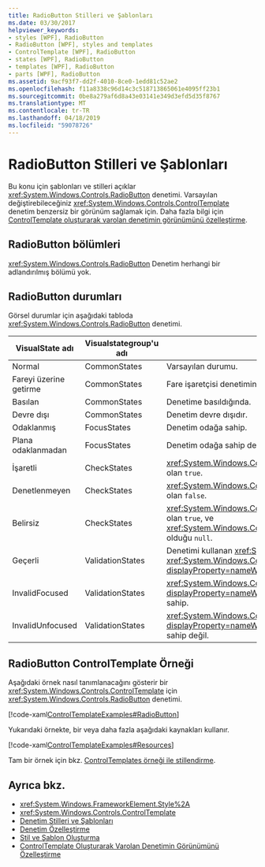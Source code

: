 ```yaml
---
title: RadioButton Stilleri ve Şablonları
ms.date: 03/30/2017
helpviewer_keywords:
- styles [WPF], RadioButton
- RadioButton [WPF], styles and templates
- ControlTemplate [WPF], RadioButton
- states [WPF], RadioButton
- templates [WPF], RadioButton
- parts [WPF], RadioButton
ms.assetid: 9acf93f7-dd2f-4010-8ce0-1edd81c52ae2
ms.openlocfilehash: f11a8338c96d14c3c518713865061e4095ff23b1
ms.sourcegitcommit: 0be8a279af6d8a43e03141e349d3efd5d35f8767
ms.translationtype: MT
ms.contentlocale: tr-TR
ms.lasthandoff: 04/18/2019
ms.locfileid: "59078726"
---
```

# <a name="radiobutton-styles-and-templates"></a>RadioButton Stilleri ve Şablonları
Bu konu için şablonları ve stilleri açıklar <xref:System.Windows.Controls.RadioButton> denetimi. Varsayılan değiştirebileceğiniz <xref:System.Windows.Controls.ControlTemplate> denetim benzersiz bir görünüm sağlamak için. Daha fazla bilgi için [ControlTemplate oluşturarak varolan denetimin görünümünü özelleştirme](customizing-the-appearance-of-an-existing-control.md).  
  
## <a name="radiobutton-parts"></a>RadioButton bölümleri  
 <xref:System.Windows.Controls.RadioButton> Denetim herhangi bir adlandırılmış bölümü yok.  
  
## <a name="radiobutton-states"></a>RadioButton durumları  
 Görsel durumlar için aşağıdaki tabloda <xref:System.Windows.Controls.RadioButton> denetimi.  
  
|VisualState adı|Visualstategroup'u adı|Açıklama|  
|----------------------|---------------------------|-----------------|  
|Normal|CommonStates|Varsayılan durumu.|  
|Fareyi üzerine getirme|CommonStates|Fare işaretçisi denetimin üzerine yerleştirilir.|  
|Basılan|CommonStates|Denetime basıldığında.|  
|Devre dışı|CommonStates|Denetim devre dışıdır.|  
|Odaklanmış|FocusStates|Denetim odağa sahip.|  
|Plana odaklanmadan|FocusStates|Denetim odağa sahip değil.|  
|İşaretli|CheckStates|<xref:System.Windows.Controls.Primitives.ToggleButton.IsChecked%2A> olan `true`.|  
|Denetlenmeyen|CheckStates|<xref:System.Windows.Controls.Primitives.ToggleButton.IsChecked%2A> olan `false`.|  
|Belirsiz|CheckStates|<xref:System.Windows.Controls.Primitives.ToggleButton.IsThreeState%2A> olan `true`, ve <xref:System.Windows.Controls.Primitives.ToggleButton.IsChecked%2A> olduğu `null`.|  
|Geçerli|ValidationStates|Denetimi kullanan <xref:System.Windows.Controls.Validation> sınıfı ve <xref:System.Windows.Controls.Validation.HasError%2A?displayProperty=nameWithType> ekli özelliği `false`.|  
|InvalidFocused|ValidationStates|<xref:System.Windows.Controls.Validation.HasError%2A?displayProperty=nameWithType> Ekli özelliği `true` olan denetim odağa sahip.|  
|InvalidUnfocused|ValidationStates|<xref:System.Windows.Controls.Validation.HasError%2A?displayProperty=nameWithType> Ekli özelliği `true` olan denetim odağa sahip değil.|  
  
## <a name="radiobutton-controltemplate-example"></a>RadioButton ControlTemplate Örneği  
 Aşağıdaki örnek nasıl tanımlanacağını gösterir bir <xref:System.Windows.Controls.ControlTemplate> için <xref:System.Windows.Controls.RadioButton> denetimi.  
  
 [!code-xaml[ControlTemplateExamples#RadioButton](~/samples/snippets/csharp/VS_Snippets_Wpf/ControlTemplateExamples/CS/resources/radiobutton.xaml#radiobutton)]  
  
 Yukarıdaki örnekte, bir veya daha fazla aşağıdaki kaynakları kullanır.  
  
 [!code-xaml[ControlTemplateExamples#Resources](~/samples/snippets/csharp/VS_Snippets_Wpf/ControlTemplateExamples/CS/resources/shared.xaml#resources)]  
  
 Tam bir örnek için bkz. [ControlTemplates örneği ile stillendirme](https://github.com/Microsoft/WPF-Samples/tree/master/Styles%20&%20Templates/IntroToStylingAndTemplating).  
  
## <a name="see-also"></a>Ayrıca bkz.

- <xref:System.Windows.FrameworkElement.Style%2A>
- <xref:System.Windows.Controls.ControlTemplate>
- [Denetim Stilleri ve Şablonları](control-styles-and-templates.md)
- [Denetim Özelleştirme](control-customization.md)
- [Stil ve Şablon Oluşturma](styling-and-templating.md)
- [ControlTemplate Oluşturarak Varolan Denetimin Görünümünü Özelleştirme](customizing-the-appearance-of-an-existing-control.md)
